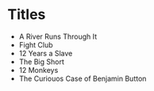 # Titles

* A River Runs Through It
* Fight Club
* 12 Years a Slave
* The Big Short
* 12 Monkeys
* The Curiouos Case of Benjamin Button
